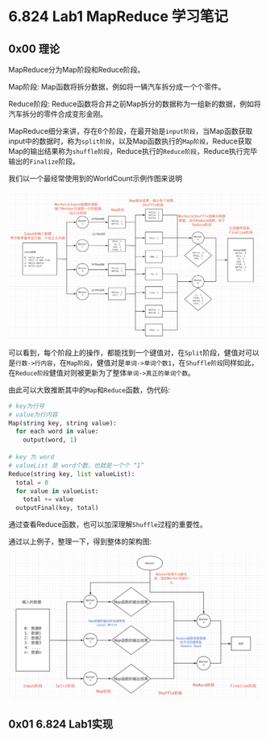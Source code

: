 # 6.824 Lab1 MapReduce 学习笔记

## 0x00 理论

MapReduce分为Map阶段和Reduce阶段。

Map阶段: Map函数将拆分数据，例如将一辆汽车拆分成一个个零件。

Reduce阶段: Reduce函数将合并之前Map拆分的数据称为一组新的数据，例如将汽车拆分的零件合成变形金刚。



MapReduce细分来讲，存在6个阶段，在最开始是`input阶段`，当Map函数获取input中的数据时，称为`split阶段`，以及Map函数执行的`Map阶段`，Reduce获取Map的输出结果称为`shuffle阶段`，Reduce执行的`Reduce阶段`，Reduce执行完毕输出的`Finalize`阶段。

我们以一个最经常使用到的WorldCount示例作图来说明

![](./MapReduce_pic/1.png)

可以看到，每个阶段上的操作，都能找到一个键值对，在`Split`阶段，健值对可以是`行数->行内容`，在`Map阶段`，健值对是`单词->单词个数1`，在`Shuffle阶段`同样如此，在`Reduce阶段`健值对则被更新为了整体`单词->真正的单词个数`。

由此可以大致推断其中的`Map`和`Reduce`函数，伪代码:

```python
# key为行号
# value为行内容
Map(string key, string value):
  for each word in value:
  	output(word, 1)

# key 为 word
# valueList 是 word个数，也就是一个个 “1”
Reduce(string key, list valueList):
  total = 0
  for value in valueList:
    total += value
  outputFinal(key, total)
```

通过查看Reduce函数，也可以加深理解`Shuffle`过程的重要性。

通过以上例子，整理一下，得到整体的架构图:

![](./MapReduce_pic/2.png)

## 0x01 6.824 Lab1实现

